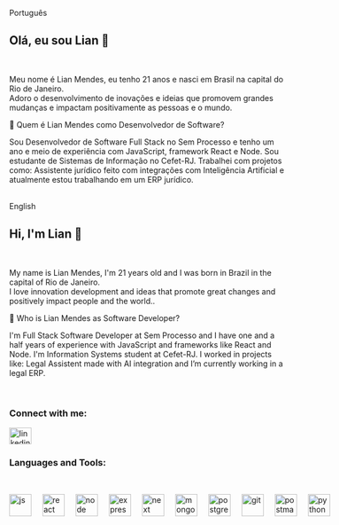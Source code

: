 Português

<h2 align="left">Olá, eu sou Lian 👋</h2><br />

Meu nome é Lian Mendes, eu tenho 21 anos e nasci em Brasil na capital do Rio de Janeiro. <br />
Adoro o desenvolvimento de inovações e ideias que promovem grandes mudanças e impactam positivamente as pessoas e o mundo. <br />

💼 Quem é Lian Mendes como Desenvolvedor de Software?

Sou Desenvolvedor de Software Full Stack no Sem Processo e tenho um ano e meio de experiência com JavaScript, framework React e Node. Sou estudante de Sistemas de Informação no Cefet-RJ. Trabalhei com projetos como: Assistente jurídico feito com integrações com Inteligência Artificial e atualmente estou trabalhando em um ERP jurídico. <br /><br />

English

<h2 align="left">Hi, I'm Lian 👋</h2><br />

My name is Lian Mendes, I'm 21 years old and I was born in Brazil in the capital of Rio de Janeiro. <br />
I love innovation development and ideas that promote great changes and positively impact people and the world.. <br />

💼 Who is Lian Mendes as Software Developer?

I'm Full Stack Software Developer at Sem Processo and I have one and a half years of experience with JavaScript and frameworks like React and Node. I'm Information Systems student at Cefet-RJ. I worked in projects like: Legal Assistent made with AI integration and I’m currently working in a legal ERP.

<br/>

<h3 align="left">Connect with me:</h3>
<p align="left" style="display: flex; align-items: center; gap: 10px;">
  <a href="https://www.linkedin.com/in/lian-mendes-825295210/" target="_blank" style="text-decoration: none;">
    <img src="https://www.vectorlogo.zone/logos/linkedin/linkedin-icon.svg" alt="linkedin" height="30" width="40" style="vertical-align: middle;"/>
  </a>
</p>

<h3 align="left">Languages and Tools:</h3><br />
<p align="left" style="display: flex; align-items: center; gap: 20px"> 
<a href="https://www.javascript.com" target="_blank" style="text-decoration: none;"> 
<img src="https://www.vectorlogo.zone/logos/javascript/javascript-icon.svg" alt="js" width="40" height="40"/> 
</a>
<a href="https://react.dev" target="_blank" style="text-decoration: none;"> 
<img src="https://www.vectorlogo.zone/logos/reactjs/reactjs-icon.svg" alt="react" width="40" height="40"/> 
</a>
<a href="https://nodejs.org" target="_blank" style="text-decoration: none;"> 
<img src="https://www.vectorlogo.zone/logos/nodejs/nodejs-icon.svg" alt="node" width="40" height="40"/> 
</a>
<a href="https://expressjs.com" target="_blank" style="text-decoration: none;"> 
<img src="https://www.vectorlogo.zone/logos/expressjs/expressjs-icon.svg" alt="express" width="40" height="40"/> 
</a>
<a href="https://nextjs.org" target="_blank" style="text-decoration: none;"> 
<img src="https://www.vectorlogo.zone/logos/nextjs/nextjs-icon.svg" alt="next" width="40" height="40"/> 
</a>
<a href="https://www.mongodb.com" target="_blank" style="text-decoration: none;"> 
<img src="https://www.vectorlogo.zone/logos/mongodb/mongodb-icon.svg" alt="mongodb" width="40" height="40"/> 
</a>
<a href="https://www.postgresql.org" target="_blank" style="text-decoration: none;"> 
<img src="https://www.vectorlogo.zone/logos/postgresql/postgresql-icon.svg" alt="postgres" width="40" height="40"/> 
</a>
<a href="https://github.com" target="_blank" style="text-decoration: none;"> 
<img src="https://www.vectorlogo.zone/logos/github/github-tile.svg" alt="git" width="40" height="40"/> 
</a>
<a href="https://postman.com" target="_blank" style="text-decoration: none;"> 
<img src="https://www.vectorlogo.zone/logos/getpostman/getpostman-icon.svg" alt="postman" width="40" height="40"/> 
</a>
<a href="https://www.python.org" target="_blank" style="text-decoration: none;"> 
<img src="https://www.vectorlogo.zone/logos/python/python-icon.svg" alt="python" width="40" height="40"/> 
</a>
